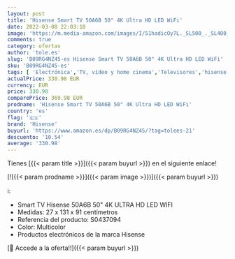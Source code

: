 ```yaml
---
layout: post
title: 'Hisense Smart TV 50A6B 50" 4K Ultra HD LED WiFi'
date: 2022-03-08 22:03:10
image: 'https://m.media-amazon.com/images/I/51hadicOy7L._SL500_._SL400_.jpg'
comments: true
category: ofertas
author: 'tole.es'
slug: 'B09RG4NZ45-es Hisense Smart TV 50A6B 50" 4K Ultra HD LED WiFi'
sku: 'B09RG4NZ45-es'
tags: [ 'Electrónica','TV, vídeo y home cinema','Televisores','hisense','smart','tv', ]
actualPrice: 330.98 EUR
currency: EUR
price: 330.98
comparePrice: 369.98 EUR
prodname: 'Hisense Smart TV 50A6B 50" 4K Ultra HD LED WiFi'
country: 'es'
flag: '🇪🇸'
brand: 'Hisense'
buyurl: 'https://www.amazon.es/dp/B09RG4NZ45/?tag=tolees-21'
descuento: '10.54'
average: '330.98'
---
```


Tienes [{{< param title >}}]({{< param buyurl >}}) en el siguiente enlace!

[![{{< param prodname >}}]({{< param image >}})]({{< param buyurl >}})

ℹ️:

- Smart TV Hisense 50A6B 50" 4K ULTRA HD LED WIFI
- Medidas: 27 x 131 x 91 centímetros
- Referencia del producto: S0437094
- Color: Multicolor
- Productos electrónicos de la marca Hisense

[🛒 Accede a la oferta!!]({{< param buyurl >}})
